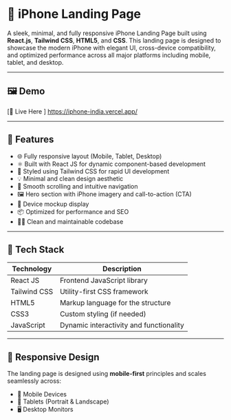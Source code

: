 
# 📱 iPhone Landing Page

A sleek, minimal, and fully responsive iPhone Landing Page built using **React.js**, **Tailwind CSS**, **HTML5**, and **CSS**. This landing page is designed to showcase the modern iPhone with elegant UI, cross-device compatibility, and optimized performance across all major platforms including mobile, tablet, and desktop.

---

## 🖼️ Demo

[🔗 Live Here ] https://iphone-india.vercel.app/

---

## 📌 Features

- 🌐 Fully responsive layout (Mobile, Tablet, Desktop)
- ⚛️ Built with React JS for dynamic component-based development
- 🎨 Styled using Tailwind CSS for rapid UI development
- 💡 Minimal and clean design aesthetic
- 🧭 Smooth scrolling and intuitive navigation
- 🖼️ Hero section with iPhone imagery and call-to-action (CTA)
- 📱 Device mockup display
- 📦 Optimized for performance and SEO
- 🧑‍💻 Clean and maintainable codebase

---

## 🚀 Tech Stack

| Technology     | Description                                 |
|----------------|---------------------------------------------|
| React JS       | Frontend JavaScript library                 |
| Tailwind CSS   | Utility-first CSS framework                 |
| HTML5          | Markup language for the structure           |
| CSS3           | Custom styling (if needed)                  |
| JavaScript     | Dynamic interactivity and functionality     |

---

## 📱 Responsive Design

The landing page is designed using **mobile-first** principles and scales seamlessly across:

- 📱 Mobile Devices
- 📱 Tablets (Portrait & Landscape)
- 🖥️ Desktop Monitors



